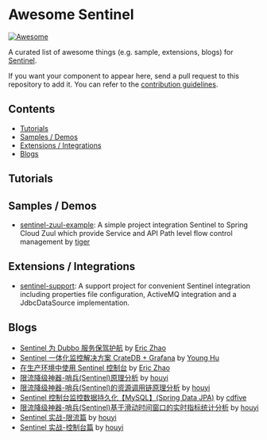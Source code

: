 # Awesome Sentinel

[![Awesome](https://awesome.re/badge-flat.svg)](https://awesome.re)

A curated list of awesome things (e.g. sample, extensions, blogs) for [Sentinel](https://github.com/alibaba/Sentinel).

If you want your component to appear here, send a pull request to this repository to add it. You can refer to the [contribution guidelines](./CONTRIBUTING.md).

## Contents

- [Tutorials](#tutorials)
- [Samples / Demos](#samples--demos)
- [Extensions / Integrations](#extensions--integrations)
- [Blogs](#blogs)

## Tutorials

## Samples / Demos
- [sentinel-zuul-example](https://github.com/tigerMoon/sentinel-zuul-sample): A simple project integration Sentinel to Spring Cloud Zuul which provide Service and API Path level flow control management by [tiger](https://github.com/tigerMoon)

## Extensions / Integrations
- [sentinel-support](https://github.com/cdfive/sentinel-support): A support project for convenient Sentinel integration including properties file configuration, ActiveMQ integration and a JdbcDataSource implementation.

## Blogs

- [Sentinel 为 Dubbo 服务保驾护航](http://dubbo.apache.org/zh-cn/blog/sentinel-introduction-for-dubbo.html) by [Eric Zhao](https://github.com/sczyh30)
- [Sentinel 一体化监控解决方案 CrateDB + Grafana](https://blog.csdn.net/huyong1990/article/details/82392386) by [Young Hu](https://github.com/YoungHu)
- [在生产环境中使用 Sentinel 控制台](https://github.com/alibaba/Sentinel/wiki/%E5%9C%A8%E7%94%9F%E4%BA%A7%E7%8E%AF%E5%A2%83%E4%B8%AD%E4%BD%BF%E7%94%A8-Sentinel-%E6%8E%A7%E5%88%B6%E5%8F%B0) by [Eric Zhao](https://github.com/sczyh30)
- [限流降级神器-哨兵(Sentinel)原理分析](https://mp.weixin.qq.com/s/7_pCkamNv0269e5l9_Wz7w) by [houyi](https://github.com/all4you)
- [限流降级神器-哨兵(Sentinel)的资源调用链原理分析](https://mp.weixin.qq.com/s/UEzwD22YC6jpp02foNSXnw)  by [houyi](https://github.com/all4you)
- [Sentinel 控制台监控数据持久化【MySQL】(Spring Data JPA)](https://www.cnblogs.com/cdfive2018/p/9838577.html) by [cdfive](https://github.com/cdfive)
- [限流降级神器-哨兵(Sentinel)基于滑动时间窗口的实时指标统计分析](https://mp.weixin.qq.com/s/B1_7Kb_CxeKEAv43kdCWOA)  by [houyi](https://github.com/all4you)
- [Sentinel 实战-限流篇](https://mp.weixin.qq.com/s/rjyU37Dm-sxNln7GUD8tOw)  by [houyi](https://github.com/all4you)
- [Sentinel 实战-控制台篇](https://mp.weixin.qq.com/s/23EDFHMXLwsDqw-4O5dR5A)  by [houyi](https://github.com/all4you)